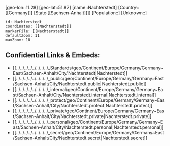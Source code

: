﻿---
location: [51.82,11.28]
mapzoom: [7,12] 
mapmarker: city 
type: City
tags:
- geo/City


SpocWebEntityId: 32709
isDeleted: false
confidential: public

---
[geo-lon::11.28]
[geo-lat::51.82]
[name::Nachterstedt]
[Country::[[Germany]]]
[State:[[Sachsen-Anhalt]]]]
[Population::]
[Unknown::]


```leaflet
id: Nachterstedt
coordinates: [[Nachterstedt]]
markerFile: [[Nachterstedt]]
defaultZoom: 11 
maxZoom: 18
```


## Confidential Links & Embeds: 
- [[../../../../../../../../_Standards/geo/Continent/Europe/Germany/Germany~East/Sachsen-Anhalt/City/Nachterstedt|Nachterstedt]] 
- [[../../../../../../../../_public/geo/Continent/Europe/Germany/Germany~East/Sachsen-Anhalt/City/Nachterstedt.public|Nachterstedt.public]] 
- [[../../../../../../../../_internal/geo/Continent/Europe/Germany/Germany~East/Sachsen-Anhalt/City/Nachterstedt.internal|Nachterstedt.internal]] 
- [[../../../../../../../../_protect/geo/Continent/Europe/Germany/Germany~East/Sachsen-Anhalt/City/Nachterstedt.protect|Nachterstedt.protect]] 
- [[../../../../../../../../_private/geo/Continent/Europe/Germany/Germany~East/Sachsen-Anhalt/City/Nachterstedt.private|Nachterstedt.private]] 
- [[../../../../../../../../_personal/geo/Continent/Europe/Germany/Germany~East/Sachsen-Anhalt/City/Nachterstedt.personal|Nachterstedt.personal]] 
- [[../../../../../../../../_secret/geo/Continent/Europe/Germany/Germany~East/Sachsen-Anhalt/City/Nachterstedt.secret|Nachterstedt.secret]] 
